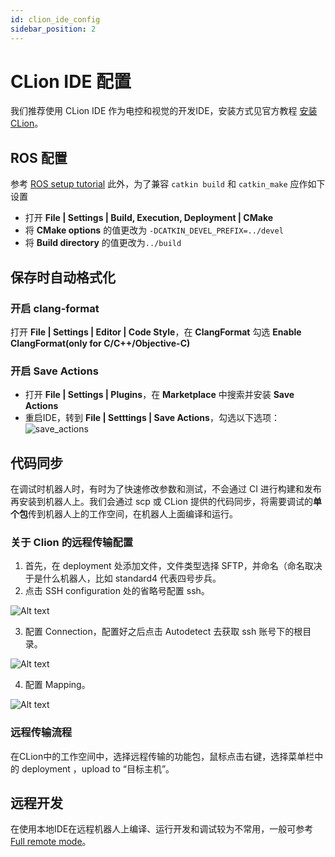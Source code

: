 ```yaml
---
id: clion_ide_config
sidebar_position: 2
---
```


# CLion IDE 配置
我们推荐使用 CLion IDE 作为电控和视觉的开发IDE，安装方式见官方教程 [安装CLion](https://www.jetbrains.com/help/clion/installation-guide.html)。

## ROS 配置
参考 [ROS setup tutorial](https://www.jetbrains.com/help/clion/ros-setup-tutorial.html) 此外，为了兼容 ``catkin build`` 和 ``catkin_make`` 应作如下设置
+ 打开 **File | Settings | Build, Execution, Deployment | CMake**
+ 将 **CMake options** 的值更改为 `-DCATKIN_DEVEL_PREFIX=../devel`
+ 将 **Build directory** 的值更改为`../build`

## 保存时自动格式化

### 开启 clang-format
打开 **File | Settings | Editor | Code Style**，在 **ClangFormat** 勾选 **Enable ClangFormat(only for C/C++/Objective-C)**

### 开启 Save Actions
+ 打开 **File | Settings | Plugins**，在 **Marketplace** 中搜索并安装 **Save Actions**
+ 重启IDE，转到 **File | Setttings | Save Actions**，勾选以下选项：
![save_actions](https://s3.ax1x.com/2020/11/16/Dk9fXD.png)

## 代码同步
在调试时机器人时，有时为了快速修改参数和测试，不会通过 CI 进行构建和发布再安装到机器人上。我们会通过 scp 或 CLion 提供的代码同步，将需要调试的**单个包**传到机器人上的工作空间，在机器人上面编译和运行。
### 关于 Clion 的远程传输配置

1. 首先，在 deployment 处添加文件，文件类型选择 SFTP，并命名（命名取决于是什么机器人，比如 standard4 代表四号步兵。
2. 点击 SSH configuration 处的省略号配置 ssh。

![Alt text](/img/CLion_config/ssh_config.png)

3. 配置 Connection，配置好之后点击 Autodetect 去获取 ssh 账号下的根目录。

![Alt text](/img/CLion_config/connection_config.png)

4. 配置 Mapping。

![Alt text](/img/CLion_config/mapping_config.png)

### 远程传输流程

在CLion中的工作空间中，选择远程传输的功能包，鼠标点击右键，选择菜单栏中的 deployment ，upload to “目标主机”。

## 远程开发
在使用本地IDE在远程机器人上编译、运行开发和调试较为不常用，一般可参考[Full remote mode](https://www.jetbrains.com/help/clion/remote-projects-support.html)。